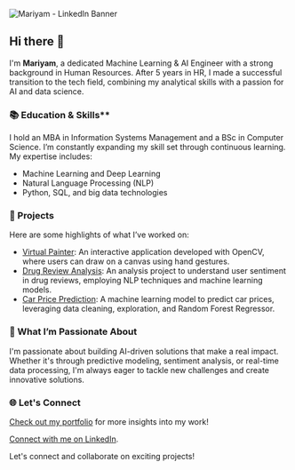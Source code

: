 
![Mariyam - LinkedIn Banner](https://github.com/user-attachments/assets/9f67d5aa-4688-40fd-8ab7-008da8ea51a4)

## Hi there 👋

I'm **Mariyam**, a dedicated Machine Learning & AI Engineer with a strong background in Human Resources. After 5 years in HR, I made a successful transition to the tech field, combining my analytical skills with a passion for AI and data science.

### 📚 Education & Skills**
I hold an MBA in Information Systems Management and a BSc in Computer Science. I’m constantly expanding my skill set through continuous learning. 
My expertise includes:
 - Machine Learning and Deep Learning
 - Natural Language Processing (NLP)
 - Python, SQL, and big data technologies

### 🚀 Projects
Here are some highlights of what I’ve worked on:
 - [Virtual Painter](https://github.com/mariyamjabir/virtual_painter): An interactive application developed with OpenCV, where users can draw on a canvas using hand gestures. 
 - [Drug Review Analysis](https://github.com/mariyamjabir/Drug-Review-Analysis-Understanding-User-Sentiment): An analysis project to understand user sentiment in drug reviews, employing NLP techniques and machine learning models. 
 - [Car Price Prediction](https://github.com/mariyamjabir/Car_Price_Prediction): A machine learning model to predict car prices, leveraging data cleaning, exploration, and Random Forest Regressor. 

### 🌟 What I’m Passionate About
I'm passionate about building AI-driven solutions that make a real impact. Whether it's through predictive modeling, sentiment analysis, or real-time data processing, I'm always eager to tackle new challenges and create innovative solutions.

### 🌐 Let's Connect
[Check out my portfolio](https://mariyamjabir.my.canva.site/portfolio) for more insights into my work!

[Connect with me on LinkedIn](https://www.linkedin.com/in/mariyamjabir/).

Let's connect and collaborate on exciting projects!


